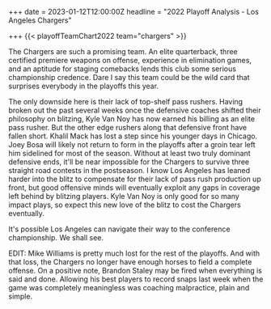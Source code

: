 +++
date = 2023-01-12T12:00:00Z
headline = "2022 Playoff Analysis - Los Angeles Chargers"

+++
{{< playoffTeamChart2022 team="chargers" >}}

The Chargers are such a promising team. An elite quarterback, three certified premiere weapons on offense, experience in elimination games, and an aptitude for staging comebacks lends this club some serious championship credence. Dare I say this team could be the wild card that surprises everybody in the playoffs this year.

The only downside here is their lack of top-shelf pass rushers. Having broken out the past several weeks once the defensive coaches shifted their philosophy on blitzing, Kyle Van Noy has now earned his billing as an elite pass rusher. But the other edge rushers along that defensive front have fallen short. Khalil Mack has lost a step since his younger days in Chicago. Joey Bosa will likely not return to form in the playoffs after a groin tear left him sidelined for most of the season. Without at least two truly dominant defensive ends, it'll be near impossible for the Chargers to survive three straight road contests in the postseason. I know Los Angeles has leaned harder into the blitz to compensate for their lack of pass rush production up front, but good offensive minds will eventually exploit any gaps in coverage left behind by blitzing players. Kyle Van Noy is only good for so many impact plays, so expect this new love of the blitz to cost the Chargers eventually.

It's possible Los Angeles can navigate their way to the conference championship. We shall see.

EDIT: Mike Williams is pretty much lost for the rest of the playoffs. And with that loss, the Chargers no longer have enough horses to field a complete offense. On a positive note, Brandon Staley may be fired when everything is said and done. Allowing his best players to record snaps last week when the game was completely meaningless was coaching malpractice, plain and simple. 